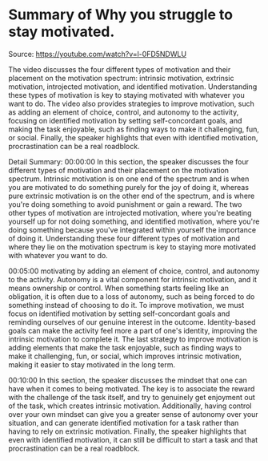 # Summary of Why you struggle to stay motivated.

Source: https://youtube.com/watch?v=l-0FD5NDWLU

The video discusses the four different types of motivation and their placement on the motivation spectrum: intrinsic motivation, extrinsic motivation, introjected motivation, and identified motivation. Understanding these types of motivation is key to staying motivated with whatever you want to do. The video also provides strategies to improve motivation, such as adding an element of choice, control, and autonomy to the activity, focusing on identified motivation by setting self-concordant goals, and making the task enjoyable, such as finding ways to make it challenging, fun, or social. Finally, the speaker highlights that even with identified motivation, procrastination can be a real roadblock.

Detail Summary: 
00:00:00
In this section, the speaker discusses the four different types of motivation and their placement on the motivation spectrum. Intrinsic motivation is on one end of the spectrum and is when you are motivated to do something purely for the joy of doing it, whereas pure extrinsic motivation is on the other end of the spectrum, and is where you're doing something to avoid punishment or gain a reward. The two other types of motivation are introjected motivation, where you're beating yourself up for not doing something, and identified motivation, where you're doing something because you've integrated within yourself the importance of doing it. Understanding these four different types of motivation and where they lie on the motivation spectrum is key to staying more motivated with whatever you want to do.

00:05:00
motivating by adding an element of choice, control, and autonomy to the activity. Autonomy is a vital component for intrinsic motivation, and it means ownership or control. When something starts feeling like an obligation, it is often due to a loss of autonomy, such as being forced to do something instead of choosing to do it. To improve motivation, we must focus on identified motivation by setting self-concordant goals and reminding ourselves of our genuine interest in the outcome. Identity-based goals can make the activity feel more a part of one's identity, improving the intrinsic motivation to complete it. The last strategy to improve motivation is adding elements that make the task enjoyable, such as finding ways to make it challenging, fun, or social, which improves intrinsic motivation, making it easier to stay motivated in the long term.

00:10:00
In this section, the speaker discusses the mindset that one can have when it comes to being motivated. The key is to associate the reward with the challenge of the task itself, and try to genuinely get enjoyment out of the task, which creates intrinsic motivation. Additionally, having control over your own mindset can give you a greater sense of autonomy over your situation, and can generate identified motivation for a task rather than having to rely on extrinsic motivation. Finally, the speaker highlights that even with identified motivation, it can still be difficult to start a task and that procrastination can be a real roadblock.

